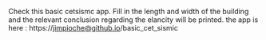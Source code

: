 Check this basic cetsismc app.
Fill in the length and width of the building and the relevant conclusion regarding the elancity will be printed.
the app is here : https://jimpioche@github.io/basic_cet_sismic
